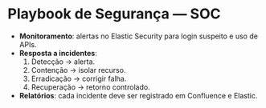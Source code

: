 # Playbook de Segurança — SOC
- **Monitoramento**: alertas no Elastic Security para login suspeito e uso de APIs.
- **Resposta a incidentes**:
  1. Detecção → alerta.
  2. Contenção → isolar recurso.
  3. Erradicação → corrigir falha.
  4. Recuperação → retorno controlado.
- **Relatórios**: cada incidente deve ser registrado em Confluence e Elastic.
